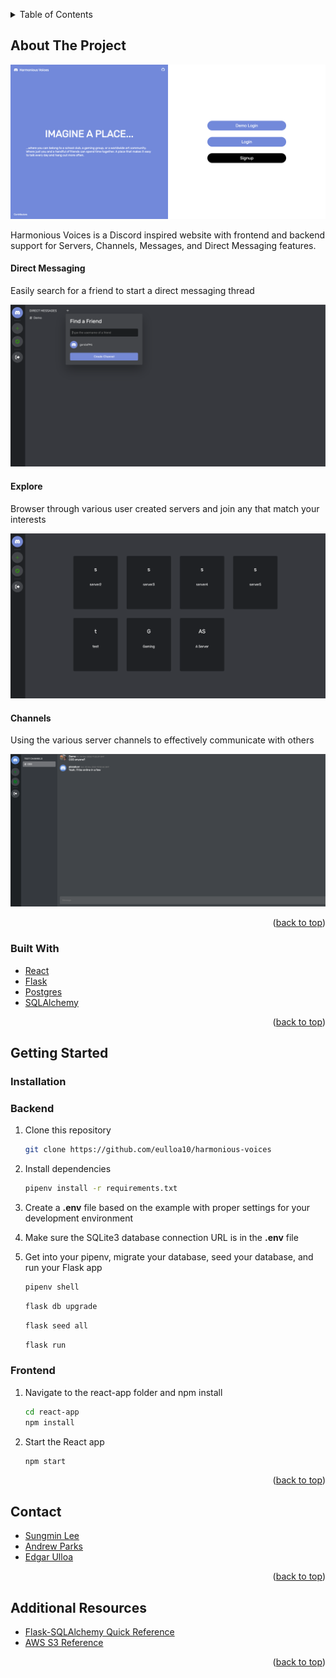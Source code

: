 <a name="readme-top"></a>

<!-- PROJECT SHIELDS -->
<!--
*** I'm using markdown "reference style" links for readability.
*** Reference links are enclosed in brackets [ ] instead of parentheses ( ).
*** See the bottom of this document for the declaration of the reference variables
*** for contributors-url, forks-url, etc. This is an optional, concise syntax you may use.
*** https://www.markdownguide.org/basic-syntax/#reference-style-links
-->

<!-- TABLE OF CONTENTS -->
<details>
  <summary>Table of Contents</summary>
  <ol>
    <li>
      <a href="#about-the-project">About The Project</a>
      <ul>
        <li><a href="#built-with">Built With</a></li>
      </ul>
    </li>
    <li>
      <a href="#getting-started">Getting Started</a>
      <ul>
        <li><a href="#prerequisites">Prerequisites</a></li>
        <li><a href="#installation">Installation</a></li>
      </ul>
    </li>
    <li><a href="#contact">Contact</a></li>
    <li><a href="#acknowledgments">Acknowledgments</a></li>
  </ol>
</details>



<!-- ABOUT THE PROJECT -->
## About The Project

[![Harmonious-Voices](/screenshots/splash.png "Harmonious Voices")](https://harmonious-voices.herokuapp.com/)

Harmonious Voices is a Discord inspired website with frontend and backend support for Servers, Channels, Messages, and Direct Messaging features.

#### Direct Messaging

Easily search for a friend to start a direct messaging thread

![Direct-Messaging](/screenshots/directmessaging2.png)


#### Explore

Browser through various user created servers and join any that match your interests

![Explore-Servers](/screenshots/explore.png)

#### Channels

Using the various server channels to effectively communicate with others

![Channel-Messaging](/screenshots/channels.png)

<p align="right">(<a href="#readme-top">back to top</a>)</p>



### Built With

  - [React](https://reactjs.org/)
  - [Flask](https://flask.palletsprojects.com/en/2.2.x/)
  - [Postgres](https://www.postgresql.org/)
  - [SQLAlchemy](https://www.sqlalchemy.org/)


<p align="right">(<a href="#readme-top">back to top</a>)</p>



<!-- GETTING STARTED -->
## Getting Started

### Installation
### Backend

1. Clone this repository

   ```bash
   git clone https://github.com/eulloa10/harmonious-voices
   ```

2. Install dependencies

   ```bash
   pipenv install -r requirements.txt
   ```

3. Create a **.env** file based on the example with proper settings for your
   development environment

4. Make sure the SQLite3 database connection URL is in the **.env** file

5. Get into your pipenv, migrate your database, seed your database, and run your Flask app

   ```bash
   pipenv shell
   ```

   ```bash
   flask db upgrade
   ```

   ```bash
   flask seed all
   ```

   ```bash
   flask run
### Frontend

1. Navigate to the react-app folder and npm install

   ```bash
   cd react-app
   npm install
   ```

2. Start the React app

   ```bash
   npm start
   ```


<p align="right">(<a href="#readme-top">back to top</a>)</p>

<!-- CONTACT -->
## Contact

- [Sungmin Lee](https://github.com/sungminlee417)
- [Andrew Parks](https://github.com/FrontLineCoding)
- [Edgar Ulloa](https://github.com/eulloa10)


<p align="right">(<a href="#readme-top">back to top</a>)</p>



<!-- ACKNOWLEDGMENTS -->
## Additional Resources

* [Flask-SQLAlchemy Quick Reference](https://hackmd.io/@jpshafto/H1VbmP3yO#Query-Format)
* [AWS S3 Reference](https://hackmd.io/@jpshafto/SyWY45KGu)


<p align="right">(<a href="#readme-top">back to top</a>)</p>
